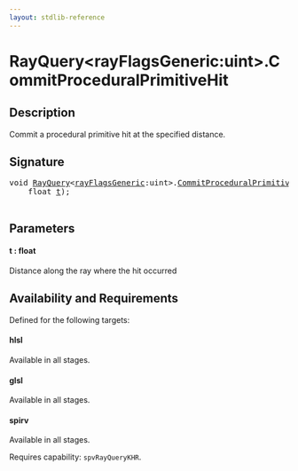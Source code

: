 ```yaml
---
layout: stdlib-reference
---
```


# RayQuery\<rayFlagsGeneric:uint\>\.CommitProceduralPrimitiveHit

## Description

Commit a procedural primitive hit at the specified distance.



## Signature 

<pre>
<span class="code_keyword">void</span> <a href="../types/rayquery-03/index.html" class="code_type">RayQuery</a>&lt;<a href="../types/rayquery-03/index.html#decl-rayFlagsGeneric" class="code_var">rayFlagsGeneric</a>:<span class="code_keyword">uint</span>&gt;.<a href="commitproceduralprimitivehit-06gp.html">CommitProceduralPrimitiveHit</a>(
    <span class="code_keyword">float</span> <a href="commitproceduralprimitivehit-06gp.html#decl-t" class="code_param">t</a>);

</pre>

## Parameters

####  <a id="decl-t"></a>t  : float
Distance along the ray where the hit occurred


## Availability and Requirements

Defined for the following targets:

#### hlsl
Available in all stages.

#### glsl
Available in all stages.

#### spirv
Available in all stages.

Requires capability: `spvRayQueryKHR`.


